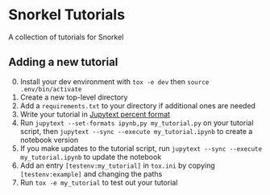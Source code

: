 # Snorkel Tutorials
A collection of tutorials for Snorkel

## Adding a new tutorial

0. Install your dev environment with `tox -e dev` then `source .env/bin/activate`
1. Create a new top-level directory
2. Add a `requirements.txt` to your directory if additional ones are needed
3. Write your tutorial in [Jupytext percent format](https://gist.github.com/mwouts/91f3e1262871cdaa6d35394cd14f9bdc)
4. Run `jupytext --set-formats ipynb,py my_tutorial.py` on your tutorial script, then `jupytext --sync --execute my_tutorial.ipynb` to create a notebook version
5. If you make updates to the tutorial script, run `jupytext --sync --execute my_tutorial.ipynb` to update the notebook
6. Add an entry `[testenv:my_tutorial]` in `tox.ini` by copying `[testenv:example]` and changing the paths
7. Run `tox -e my_tutorial` to test out your tutorial
